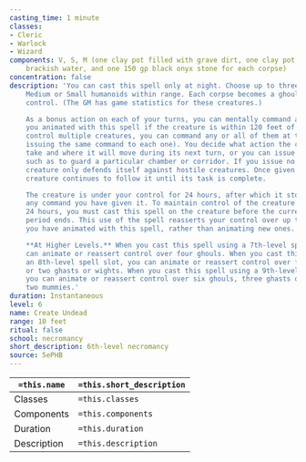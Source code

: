 ```yaml
---
casting_time: 1 minute
classes:
- Cleric
- Warlock
- Wizard
components: V, S, M (one clay pot filled with grave dirt, one clay pot filled with
    brackish water, and one 150 gp black onyx stone for each corpse)
concentration: false
description: 'You can cast this spell only at night. Choose up to three corpses of
    Medium or Small humanoids within range. Each corpse becomes a ghoul under your
    control. (The GM has game statistics for these creatures.)

    As a bonus action on each of your turns, you can mentally command any creature
    you animated with this spell if the creature is within 120 feet of you (if you
    control multiple creatures, you can command any or all of them at the same time,
    issuing the same command to each one). You decide what action the creature will
    take and where it will move during its next turn, or you can issue a general command,
    such as to guard a particular chamber or corridor. If you issue no commands, the
    creature only defends itself against hostile creatures. Once given an order, the
    creature continues to follow it until its task is complete.

    The creature is under your control for 24 hours, after which it stops obeying
    any command you have given it. To maintain control of the creature for another
    24 hours, you must cast this spell on the creature before the current 24-hour
    period ends. This use of the spell reasserts your control over up to three creatures
    you have animated with this spell, rather than animating new ones.

    **At Higher Levels.** When you cast this spell using a 7th-level spell slot, you
    can animate or reassert control over four ghouls. When you cast this spell using
    an 8th-level spell slot, you can animate or reassert control over five ghouls
    or two ghasts or wights. When you cast this spell using a 9th-level spell slot,
    you can animate or reassert control over six ghouls, three ghasts or wights, or
    two mummies.'
duration: Instantaneous
level: 6
name: Create Undead
range: 10 feet
ritual: false
school: necromancy
short_description: 6th-level necromancy
source: 5ePHB
---
```


| `=this.name` | `=this.short_description` |
| ------------ | ------------------------- |
| Classes      | `=this.classes`           |
| Components   | `=this.components`        |
| Duration     | `=this.duration`          |
| Description  | `=this.description`       |